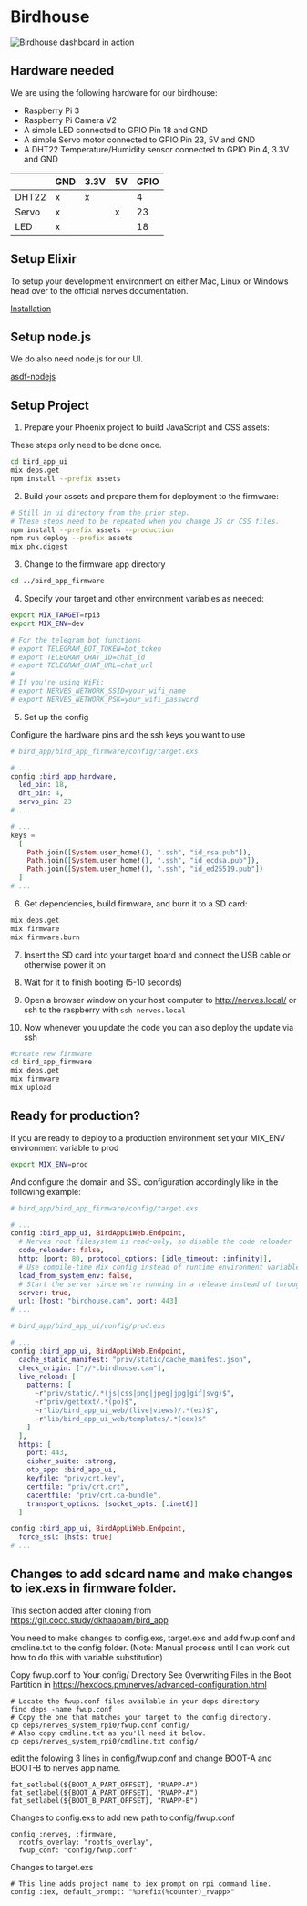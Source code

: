 # Birdhouse

![Birdhouse dashboard in action](https://dev-to-uploads.s3.amazonaws.com/i/odorqq05xell588pnc0s.png)

## Hardware needed

We are using the following hardware for our birdhouse:

- Raspberry Pi 3
- Raspberry Pi Camera V2
- A simple LED connected to GPIO Pin 18 and GND
- A simple Servo motor connected to GPIO Pin 23, 5V and GND
- A DHT22 Temperature/Humidity sensor connected to GPIO Pin 4, 3.3V and GND


|       | GND | 3.3V | 5V | GPIO |
|-------|-----|------|----|------|
| DHT22 | x   | x    |    | 4    |
| Servo | x   |      | x  | 23   |
| LED   | x   |      |    | 18   |

## Setup Elixir
To setup your development environment on either Mac, Linux or Windows head over to the official nerves documentation.

[Installation](https://hexdocs.pm/nerves/installation.html)

## Setup node.js

We do also need node.js for our UI.

[asdf-nodejs](https://github.com/asdf-vm/asdf-nodejs)

## Setup Project

1. Prepare your Phoenix project to build JavaScript and CSS assets:

These steps only need to be done once.
```bash
cd bird_app_ui
mix deps.get
npm install --prefix assets
```

2. Build your assets and prepare them for deployment to the firmware:

```bash
# Still in ui directory from the prior step.
# These steps need to be repeated when you change JS or CSS files.
npm install --prefix assets --production
npm run deploy --prefix assets
mix phx.digest
```

3. Change to the firmware app directory

```bash
cd ../bird_app_firmware
```

4. Specify your target and other environment variables as needed:

```bash
export MIX_TARGET=rpi3
export MIX_ENV=dev

# For the telegram bot functions
# export TELEGRAM_BOT_TOKEN=bot_token
# export TELEGRAM_CHAT_ID=chat_id
# export TELEGRAM_CHAT_URL=chat_url
#
# If you're using WiFi:
# export NERVES_NETWORK_SSID=your_wifi_name
# export NERVES_NETWORK_PSK=your_wifi_password
```

5. Set up the config

Configure the hardware pins and the ssh keys you want to use

```elixir
# bird_app/bird_app_firmware/config/target.exs

# ...
config :bird_app_hardware,
  led_pin: 18,
  dht_pin: 4,
  servo_pin: 23
# ...

# ...
keys =
  [
    Path.join([System.user_home!(), ".ssh", "id_rsa.pub"]),
    Path.join([System.user_home!(), ".ssh", "id_ecdsa.pub"]),
    Path.join([System.user_home!(), ".ssh", "id_ed25519.pub"])
  ]
# ...
```

6. Get dependencies, build firmware, and burn it to a SD card:

```bash
mix deps.get
mix firmware
mix firmware.burn
```

7. Insert the SD card into your target board and connect the USB cable or otherwise power it on

8. Wait for it to finish booting (5-10 seconds)

9. Open a browser window on your host computer to http://nerves.local/ or ssh to the raspberry with `ssh nerves.local`

10. Now whenever you update the code you can also deploy the update via ssh

```bash
#create new firmware
cd bird_app_firmware
mix deps.get
mix firmware
mix upload
```


## Ready for production?

If you are ready to deploy to a production environment set your MIX_ENV environment variable to prod

```bash
export MIX_ENV=prod
```

And configure the domain and SSL configuration accordingly like in the following example:

```elixir
# bird_app/bird_app_firmware/config/target.exs

# ...
config :bird_app_ui, BirdAppUiWeb.Endpoint,
  # Nerves root filesystem is read-only, so disable the code reloader
  code_reloader: false,
  http: [port: 80, protocol_options: [idle_timeout: :infinity]],
  # Use compile-time Mix config instead of runtime environment variables
  load_from_system_env: false,
  # Start the server since we're running in a release instead of through `mix`
  server: true,
  url: [host: "birdhouse.cam", port: 443]
# ...
```

```elixir
# bird_app/bird_app_ui/config/prod.exs

# ...
config :bird_app_ui, BirdAppUiWeb.Endpoint,
  cache_static_manifest: "priv/static/cache_manifest.json",
  check_origin: ["//*.birdhouse.cam"],
  live_reload: [
    patterns: [
      ~r"priv/static/.*(js|css|png|jpeg|jpg|gif|svg)$",
      ~r"priv/gettext/.*(po)$",
      ~r"lib/bird_app_ui_web/(live|views)/.*(ex)$",
      ~r"lib/bird_app_ui_web/templates/.*(eex)$"
    ]
  ],
  https: [
    port: 443,
    cipher_suite: :strong,
    otp_app: :bird_app_ui,
    keyfile: "priv/crt.key",
    certfile: "priv/crt.crt",
    cacertfile: "priv/crt.ca-bundle",
    transport_options: [socket_opts: [:inet6]]
  ]

config :bird_app_ui, BirdAppUiWeb.Endpoint,
  force_ssl: [hsts: true]
# ...
```

## Changes to add sdcard name and make changes to iex.exs in firmware folder.

This section added after cloning from https://git.coco.study/dkhaapam/bird_app

You need to make changes to config.exs, target.exs and add fwup.conf and cmdline.txt to the config folder.
(Note: Manual process until I can work out how to do this with variable substitution)

Copy fwup.conf to Your config/ Directory
See Overwriting Files in the Boot Partition in https://hexdocs.pm/nerves/advanced-configuration.html

```
# Locate the fwup.conf files available in your deps directory
find deps -name fwup.conf
# Copy the one that matches your target to the config directory.
cp deps/nerves_system_rpi0/fwup.conf config/
# Also copy cmdline.txt as you'll need it below.
cp deps/nerves_system_rpi0/cmdline.txt config/
```

edit the folowing 3 lines in config/fwup.conf and change BOOT-A and BOOT-B to nerves app name.

```
fat_setlabel(${BOOT_A_PART_OFFSET}, "RVAPP-A")
fat_setlabel(${BOOT_A_PART_OFFSET}, "RVAPP-A")
fat_setlabel(${BOOT_B_PART_OFFSET}, "RVAPP-B")
```


Changes to config.exs to add new path to config/fwup.conf

```
config :nerves, :firmware, 
  rootfs_overlay: "rootfs_overlay",
  fwup_conf: "config/fwup.conf"

```

Changes to target.exs
```
# This line adds project name to iex prompt on rpi command line.
config :iex, default_prompt: "%prefix(%counter)_rvapp>"

```
